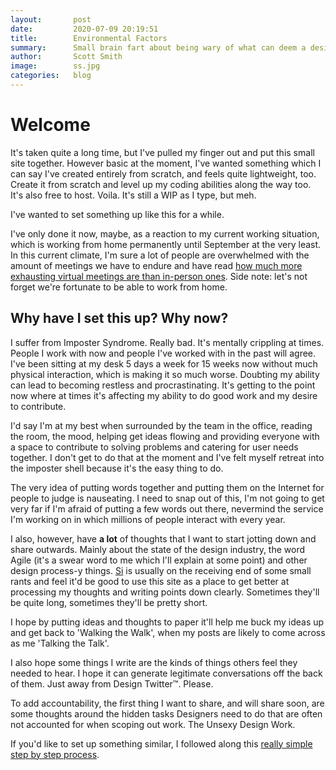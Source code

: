 ```yaml
---
layout:       post
date:         2020-07-09 20:19:51
title:        Environmental Factors
summary:      Small brain fart about being wary of what can deem a design no longer good enough
author:       Scott Smith
image:        ss.jpg
categories:   blog
---
```


<h1>Welcome</h1>

<p>It's taken quite a long time, but I've pulled my finger out and put this small site together. However basic at the moment, I've wanted something which I can say I've created entirely from scratch, and feels quite lightweight, too. Create it from scratch and level up my coding abilities along the way too. It's also free to host. Voila. It's still a WIP as I type, but meh.</p>

<p>I've wanted to set something up like this for a while.</p>

<p>I've only done it now, maybe, as a reaction to my current working situation, which is working from home permanently until September at the very least. In this current climate, I'm sure a lot of people are overwhelmed with the amount of meetings we have to endure and have read <a href="https://www.bbc.com/worklife/article/20200421-why-zoom-video-chats-are-so-exhausting">how much more exhausting virtual meetings are than in-person ones</a>. Side note: let's not forget we're fortunate to be able to work from home.</p>

<h2>Why have I set this up? Why now?</h2>

<p>I suffer from Imposter Syndrome. Really bad. It's mentally crippling at times. People I work with now and people I've worked with in the past will agree. I've been sitting at my desk 5 days a week for 15 weeks now without much physical interaction, which is making it so much worse. Doubting my ability can lead to becoming restless and procrastinating. It's getting to the point now where at times it's affecting my ability to do good work and my desire to contribute.</p>

<p>I'd say I'm at my best when surrounded by the team in the office, reading the room, the mood, helping get ideas flowing and providing everyone with a space to contribute to solving problems and catering for user needs together. I don't get to do that at the moment and I've felt myself retreat into the imposter shell because it's the easy thing to do.</p>

<p>The very idea of putting words together and putting them on the Internet for people to judge is nauseating. I need to snap out of this, I'm not going to get very far if I'm afraid of putting a few words out there, nevermind the service I'm working on in which millions of people interact with every year.</p>

<p>I also, however, have <strong>a lot</strong> of thoughts that I want to start jotting down and share outwards. Mainly about the state of the design industry, the word Agile (it's a swear word to me which I'll explain at some point) and other design process-y things. <a href="https://twitter.com/OfficeOfWilson">Si</a> is usually on the receiving end of some small rants and feel it'd be good to use this site as a place to get better at processing my thoughts and writing points down clearly. Sometimes they'll be quite long, sometimes they'll be pretty short.</p>

<p>I hope by putting ideas and thoughts to paper it'll help me buck my ideas up and get back to 'Walking the Walk', when my posts are likely to come across as me 'Talking the Talk'.</p>

<p>I also hope some things I write are the kinds of things others feel they needed to hear. I hope it can generate legitimate conversations off the back of them. Just away from Design Twitter™. Please.</p>

<p>To add accountability, the first thing I want to share, and will share soon, are some thoughts around the hidden tasks Designers need to do that are often not accounted for when scoping out work. The Unsexy Design Work.</p>

<p>If you'd like to set up something similar, I followed along this <a href="http://www.jmcglone.com/guides/github-pages/#">really simple step by step process</a>.</p>
